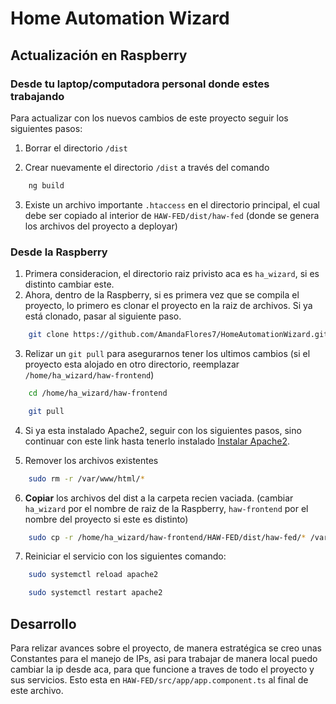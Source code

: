 # Home Automation Wizard

## Actualización en Raspberry

### Desde tu laptop/computadora personal donde estes trabajando
Para actualizar con los nuevos cambios de este proyecto seguir los siguientes pasos:

1. Borrar el directorio `/dist`

2. Crear nuevamente el directorio `/dist` a través del comando

```bash
    ng build
```

3. Existe un archivo importante `.htaccess` en el directorio principal, el cual debe ser copiado al interior de `HAW-FED/dist/haw-fed` (donde se genera los archivos del proyecto a deployar)

### Desde la Raspberry
1. Primera consideracion, el directorio raiz privisto aca es `ha_wizard`, si es distinto cambiar este.
2. Ahora, dentro de la Raspberry, si es primera vez que se compila el proyecto, lo primero es clonar el proyecto en la raiz de archivos. Si ya está clonado, pasar al siguiente paso.

```bash
    git clone https://github.com/AmandaFlores7/HomeAutomationWizard.git /home/ha_wizard/haw-frontend
```

3. Relizar un `git pull` para asegurarnos tener los ultimos cambios (si el proyecto esta alojado en otro directorio, reemplazar `/home/ha_wizard/haw-frontend`)

```bash
    cd /home/ha_wizard/haw-frontend
```

```bash
    git pull
```

4. Si ya esta instalado Apache2, seguir con los siguientes pasos, sino continuar con este link hasta tenerlo instalado [Instalar Apache2](https://singleboardblog.com/install-apache-server-on-raspberry-pi/).

5. Remover los archivos existentes

```bash
    sudo rm -r /var/www/html/*
```

6. **Copiar** los archivos del dist a la carpeta recien vaciada. (cambiar `ha_wizard` por el nombre de raiz de la Raspberry, `haw-frontend` por el nombre del proyecto si este es distinto)

```bash
    sudo cp -r /home/ha_wizard/haw-frontend/HAW-FED/dist/haw-fed/* /var/www/html/
```

7. Reiniciar el servicio con los siguientes comando:

```bash
    sudo systemctl reload apache2
```

```bash
    sudo systemctl restart apache2
```

## Desarrollo
Para relizar avances sobre el proyecto, de manera estratégica se creo unas Constantes para el manejo de IPs, asi para trabajar de manera local puedo cambiar la ip desde aca, para que funcione a traves de todo el proyecto y sus servicios. Esto esta en `HAW-FED/src/app/app.component.ts` al final de este archivo.